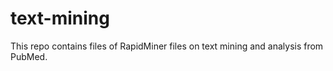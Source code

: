 # text-mining

This repo contains files of RapidMiner files on text mining and analysis from PubMed.
